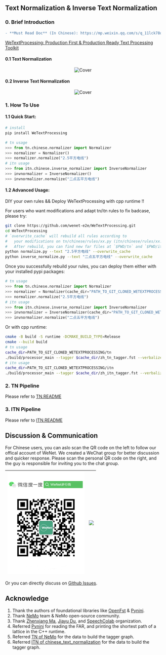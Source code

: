 ## Text Normalization & Inverse Text Normalization

### 0. Brief Introduction

```diff
- **Must Read Doc** (In Chinese): https://mp.weixin.qq.com/s/q_11lck78qcjylHCi6wVsQ
```

[WeTextProcessing: Production First & Production Ready Text Processing Toolkit](https://mp.weixin.qq.com/s/q_11lck78qcjylHCi6wVsQ)

#### 0.1 Text Normalization

<div align=center><img src="https://user-images.githubusercontent.com/13466943/193439861-acfba531-13d1-4fca-b2f2-6e47fc10f195.png" alt="Cover" width="50%"/></div>

#### 0.2 Inverse Text Normalization

<div align=center><img src="https://user-images.githubusercontent.com/13466943/193439870-634c44a3-bd62-4311-bcf2-1427758d5f62.png" alt="Cover" width="50%"/></div>

### 1. How To Use

#### 1.1 Quick Start:
```bash
# install
pip install WeTextProcessing
```

```py
# tn usage
>>> from tn.chinese.normalizer import Normalizer
>>> normalizer = Normalizer()
>>> normalizer.normalize("2.5平方电线")
# itn usage
>>> from itn.chinese.inverse_normalizer import InverseNormalizer
>>> invnormalizer = InverseNormalizer()
>>> invnormalizer.normalize("二点五平方电线")
```

#### 1.2 Advanced Usage:

DIY your own rules && Deploy WeTextProcessing with cpp runtime !!

For users who want modifications and adapt tn/itn rules to fix badcase, please try:

``` bash
git clone https://github.com/wenet-e2e/WeTextProcessing.git
cd WeTextProcessing
# `overwrite_cache` will rebuild all rules according to
#   your modifications on tn/chinese/rules/xx.py (itn/chinese/rules/xx.py).
#   After rebuild, you can find new far files at `$PWD/tn` and `$PWD/itn`.
python normalize.py --text "2.5平方电线" --overwrite_cache
python inverse_normalize.py --text "二点五平方电线" --overwrite_cache
```

Once you successfully rebuild your rules, you can deploy them either with your installed pypi packages:

```py
# tn usage
>>> from tn.chinese.normalizer import Normalizer
>>> normalizer = Normalizer(cache_dir="PATH_TO_GIT_CLONED_WETEXTPROCESSING/tn")
>>> normalizer.normalize("2.5平方电线")
# itn usage
>>> from itn.chinese.inverse_normalizer import InverseNormalizer
>>> invnormalizer = InverseNormalizer(cache_dir="PATH_TO_GIT_CLONED_WETEXTPROCESSING/itn")
>>> invnormalizer.normalize("二点五平方电线")
```

Or with cpp runtime:

```bash
cmake -B build -S runtime -DCMAKE_BUILD_TYPE=Release
cmake --build build
# tn usage
cache_dir=PATH_TO_GIT_CLONED_WETEXTPROCESSING/tn
./build/processor_main --tagger $cache_dir/zh_tn_tagger.fst --verbalizer $cache_dir/zh_tn_verbalizer.fst --text "2.5平方电线"
# itn usage
cache_dir=PATH_TO_GIT_CLONED_WETEXTPROCESSING/itn
./build/processor_main --tagger $cache_dir/zh_itn_tagger.fst --verbalizer $cache_dir/zh_itn_verbalizer.fst --text "二点五平方电线"
```

### 2. TN Pipeline

Please refer to [TN.README](tn/README.md)

### 3. ITN Pipeline

Please refer to [ITN.README](itn/README.md)

## Discussion & Communication

For Chinese users, you can aslo scan the QR code on the left to follow our offical account of WeNet.
We created a WeChat group for better discussion and quicker response.
Please scan the personal QR code on the right, and the guy is responsible for inviting you to the chat group.

| <img src="https://github.com/robin1001/qr/blob/master/wenet.jpeg" width="250px"> | <img src="https://user-images.githubusercontent.com/13466943/203046432-f637180e-4c87-40cc-be05-ce48c65dd1ef.jpg" width="250px"> |
| ---- | ---- |

Or you can directly discuss on [Github Issues](https://github.com/wenet-e2e/WeTextProcessing/issues).

## Acknowledge

1. Thank the authors of foundational libraries like [OpenFst](https://www.openfst.org/twiki/bin/view/FST/WebHome) & [Pynini](https://www.openfst.org/twiki/bin/view/GRM/Pynini).
3. Thank [NeMo](https://github.com/NVIDIA/NeMo) team & NeMo open-source community.
2. Thank [Zhenxiang Ma](https://github.com/mzxcpp), [Jiayu Du](https://github.com/dophist), and [SpeechColab](https://github.com/SpeechColab) organization.
3. Referred [Pynini](https://github.com/kylebgorman/pynini) for reading the FAR, and printing the shortest path of a lattice in the C++ runtime.
4. Referred [TN of NeMo](https://github.com/NVIDIA/NeMo/tree/main/nemo_text_processing/text_normalization/zh) for the data to build the tagger graph.
5. Referred [ITN of chinese_text_normalization](https://github.com/speechio/chinese_text_normalization/tree/master/thrax/src/cn) for the data to build the tagger graph.
